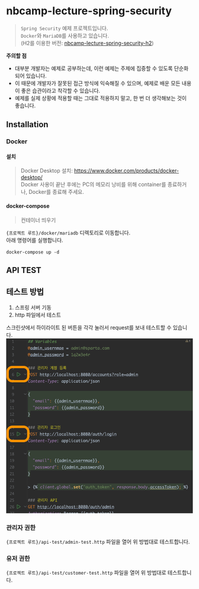 # nbcamp-lecture-spring-security

> `Spring Security` 예제 프로젝트입니다. \
> `Docker`와 `MariaDB`를 사용하고 있습니다. \
> (H2를 이용한 버전: [nbcamp-lecture-spring-security-h2](https://github.com/ssk910/nbcamp-lecture-spring-security-h2))

<b>주의할 점</b>
- 대부분 개발자는 예제로 공부하는데, 이런 예제는 주제에 집중할 수 있도록 단순화되어 있습니다.
- 이 때문에 개발자가 잘못된 접근 방식에 익숙해질 수 있으며, 예제로 배운 모든 내용이 좋은 습관이라고 착각할 수 있습니다. 
- 예제를 실제 상황에 적용할 때는 그대로 적용하지 말고, 한 번 더 생각해보는 것이 좋습니다.

## Installation

### Docker

#### 설치
> Docker Desktop 설치: https://www.docker.com/products/docker-desktop/ \
> Docker 사용이 끝난 후에는 PC의 메모리 낭비를 위해 container를 종료하거나, Docker를 종료해 주세요.

#### docker-compose

> 컨테이너 띄우기

`{프로젝트 루트}/docker/mariadb` 디렉토리로 이동합니다. \
아래 명령어를 실행합니다.

```shell
docker-compose up -d
```

## API TEST

## 테스트 방법

1. 스프링 서버 기동
2. http 파일에서 테스트

스크린샷에서 하이라이트 된 버튼을 각각 눌러서 request를 보내 테스트할 수 있습니다.
![이미지](docs/doc-test-img.png)

### 관리자 권한

`{프로젝트 루트}/api-test/admin-test.http` 파일을 열어 위 방법대로 테스트합니다.

### 유저 권한

`{프로젝트 루트}/api-test/customer-test.http` 파일을 열어 위 방법대로 테스트합니다.